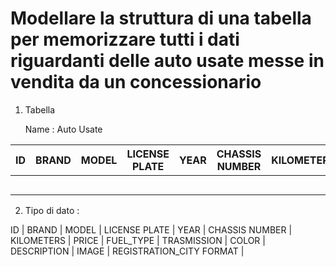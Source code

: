 # Modellare la struttura di una tabella per memorizzare tutti i dati riguardanti delle auto usate messe in vendita da un concessionario

1. Tabella

    Name : Auto Usate 

       
| ID   |  BRAND | MODEL  | LICENSE PLATE |  YEAR  | CHASSIS NUMBER | KILOMETERS | PRICE | FUEL_TYPE | TRASMISSION | COLOR | DESCRIPTION | IMAGE | REGISTRATION_CITY | FORMAT |
|------|--------|--------|---------------|--------|----------------|------------|-------|-----------|-------------|-------|-------------|-------|-------------------|--------| 
|      |        |        |               |        |                |            |       |           |             |       |             |       |                   |        |          
|      |        |        |               |        |                |            |       |           |             |       |             |       |                   |        |          
|      |        |        |               |        |                |            |       |           |             |       |             |       |                   |        |          
|      |        |        |               |        |                |            |       |           |             |       |             |       |                   |        |          
|      |        |        |               |        |                |            |       |           |             |       |             |       |                   |        |          


2. Tipo di dato :

ID | 
BRAND | 
MODEL | 
LICENSE PLATE | 
YEAR | 
CHASSIS NUMBER | 
KILOMETERS | 
PRICE | 
FUEL_TYPE | 
TRASMISSION | 
COLOR | 
DESCRIPTION | 
IMAGE | 
REGISTRATION_CITY
FORMAT | 
